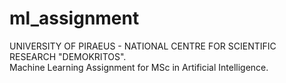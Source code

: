 # ml_assignment

UNIVERSITY OF PIRAEUS - NATIONAL CENTRE FOR SCIENTIFIC RESEARCH "DEMOKRITOS". </br>
Machine Learning Assignment for MSc in Artificial Intelligence.
